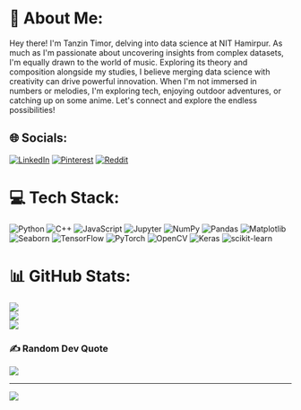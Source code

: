 # 💫 About Me:
Hey there! I'm Tanzin Timor, delving into data science at NIT Hamirpur. As much as I'm passionate about uncovering insights from complex datasets, I'm equally drawn to the world of music. Exploring its theory and composition alongside my studies, I believe merging data science with creativity can drive powerful innovation. When I'm not immersed in numbers or melodies, I'm exploring tech, enjoying outdoor adventures, or catching up on some anime. Let's connect and explore the endless possibilities!


## 🌐 Socials:
[![LinkedIn](https://img.shields.io/badge/LinkedIn-%230077B5.svg?logo=linkedin&logoColor=white)](https://linkedin.com/in/https://www.linkedin.com/in/tanzin-timor-17376024b/) [![Pinterest](https://img.shields.io/badge/Pinterest-%23E60023.svg?logo=Pinterest&logoColor=white)](https://pinterest.com/tdtimor) [![Reddit](https://img.shields.io/badge/Reddit-%23FF4500.svg?logo=Reddit&logoColor=white)](https://reddit.com/user/Dizzy-Cheek1677) 

# 💻 Tech Stack:
 ![Python](https://img.shields.io/badge/python-3670A0?style=flat&logo=python&logoColor=ffdd54) ![C++](https://img.shields.io/badge/c++-%2300599C.svg?style=flat&logo=c%2B%2B&logoColor=white) ![JavaScript](https://img.shields.io/badge/javascript-%23323330.svg?style=flat&logo=javascript&logoColor=%23F7DF1E) ![Jupyter](https://img.shields.io/badge/Jupyter-v1.0.0-ff69b4.svg) ![NumPy](https://img.shields.io/badge/numpy-%23013243.svg?style=flat&logo=numpy&logoColor=white) ![Pandas](https://img.shields.io/badge/pandas-%23150458.svg?style=flat&logo=pandas&logoColor=white) ![Matplotlib](https://img.shields.io/badge/Matplotlib-%23ffffff.svg?style=flat&logo=Matplotlib&logoColor=black) ![Seaborn](https://img.shields.io/badge/Seaborn-v0.11.2-brightgreen.svg)
 ![TensorFlow](https://img.shields.io/badge/TensorFlow-%23FF6F00.svg?style=flat&logo=TensorFlow&logoColor=white) ![PyTorch](https://img.shields.io/badge/PyTorch-%23EE4C2C.svg?style=flat&logo=PyTorch&logoColor=white) ![OpenCV](https://img.shields.io/badge/opencv-%23white.svg?style=flat&logo=opencv&logoColor=white) ![Keras](https://img.shields.io/badge/Keras-%23D00000.svg?style=flat&logo=Keras&logoColor=white) 
  ![scikit-learn](https://img.shields.io/badge/scikit--learn-%23F7931E.svg?style=flat&logo=scikit-learn&logoColor=white) 
# 📊 GitHub Stats:
![](https://github-readme-stats.vercel.app/api?username=tdtimor&theme=tokyonight&hide_border=false&include_all_commits=false&count_private=false)<br/>
![](https://github-readme-streak-stats.herokuapp.com/?user=tdtimor&theme=tokyonight&hide_border=false)<br/>
![](https://github-readme-stats.vercel.app/api/top-langs/?username=tdtimor&theme=tokyonight&hide_border=false&include_all_commits=false&count_private=false&layout=compact)

### ✍️ Random Dev Quote
![](https://quotes-github-readme.vercel.app/api?type=horizontal&theme=tokyonight)

---
[![](https://visitcount.itsvg.in/api?id=tdtimor&icon=0&color=8)](https://visitcount.itsvg.in)

<!-- Proudly created with GPRM ( https://gprm.itsvg.in ) -->
